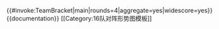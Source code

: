 {{#invoke:TeamBracket|main|rounds=4|aggregate=yes|widescore=yes}}<noinclude>
{{documentation}}
[[Category:16队对阵形势图模板]]
</noinclude>